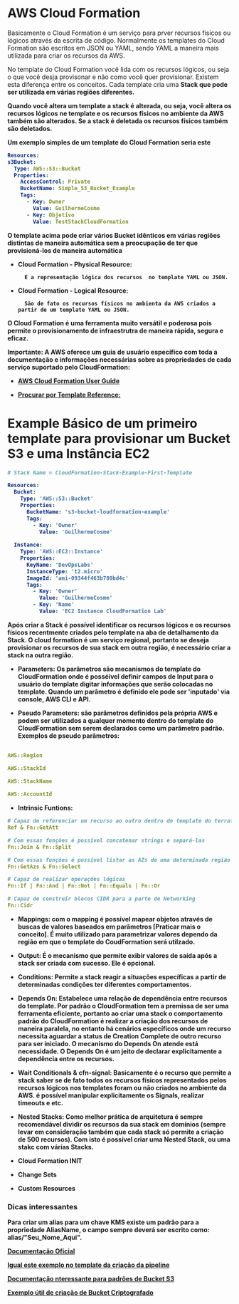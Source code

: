 # AWS Cloud Formation 

Basicamente o Cloud Formation é um serviço para prver recursos físicos ou lógicos através da escrita de código. Normalmente os templates do Cloud Formation são escritos em JSON ou YAML, sendo YAML a maneira mais utilizada para criar os recursos da AWS.

No template do Cloud Formation você lida com os recursos lógicos, ou seja o que você desja provisonar e não como você quer provisionar. Existem esta diferença entre os conceitos. Cada template cria uma <b>Stack<b> que pode ser utilizada em várias regiões diferentes.

Quando você altera um template a stack é alterada, ou seja, você altera os recursos lógicos ne template e os recursos físicos no ambiente da AWS também são alterados. Se a stack é deletada os recursos físicos também são deletados.

Um exemplo simples de um template do Cloud Formation seria este


``` yaml
Resources:
s3Bucket:
  Type: AWS::S3::Bucket
  Properties: 
    AccessControl: Private
    BucketName: Simple_S3_Bucket_Example
    Tags:
      - Key: Owner
        Value: GuilhermeCosme
      - Key: Objetivo
        Value: TestStackCloudFormation
```

O template acima pode criar vários Bucket idênticos em várias regiões distintas de maneira automática sem a preocupação de ter que provisioná-los de maneira automática 

- Cloud Formation - Physical Resource:

        É a representação lógica dos recursos  no template YAML ou JSON. 

- Cloud Formation - Logical Resource:

        São de fato os recursos físicos no ambienta da AWS criados a partir de um template YAML ou JSON.

O Cloud Formation é uma ferramenta muito versátil e poderosa pois permite o provisionamento de infraestrutra de maneira rápida, segura e eficaz.

<b>Importante:<b> A AWS oferece um guia de usuário específico com toda a documentação e informações necessárias sobre as propriedades de cada serviço suportado pelo CloudFormation:

- [AWS Cloud Formation User Guide](https://docs.aws.amazon.com/AWSCloudFormation/latest/UserGuide/Welcome.html)

- [Procurar por <b>Template Reference:<b>](https://docs.aws.amazon.com/AWSCloudFormation/latest/UserGuide/template-reference.html)


# Example Básico de um primeiro template para provisionar um Bucket S3 e uma Instância EC2

``` yaml
# Stack Name = CloudFormation-Stack-Example-First-Template

Resources:  
  Bucket: 
    Type: 'AWS::S3::Bucket'
    Properties:   
      BucketName: 's3-bucket-loudformation-example'
      Tags:
        - Key: 'Owner'
          Value: 'GuilhermeCosme'
  
  Instance:
    Type: 'AWS::EC2::Instance'
    Properties:
      KeyName: 'DevOpsLabs'
      InstanceType: 't2.micro'
      ImageId: 'ami-09344f463b780bd4c'
      Tags:
        - Key: 'Owner'
          Value: 'GuilhermeCosme'
        - Key: 'Name'
          Value: 'EC2 Instance CloudFormation Lab'
```

Após criar a Stack é possível identificar os recursos lógicos e os recursos físicos recentmente criados pelo template na aba de detalhamento da Stack. O cloud formation é um serviço regional, portanto se deseja provisionar os recursos de sua stack em outra região, é necessário criar a stack na outra região.

- Parameters: Os parâmetros são mecanismos do template do CloudFormation onde é posséivel definir campos de Input para o usuário do template digitar informações que serão colocadas no template. Quando um parâmetro é definido ele pode ser 'inputado' via console, AWS CLI e API.

- Pseudo Parameters: são parâmetros definidos pela própria AWS e podem ser utilizados a qualquer momento dentro do template do CloudFormation sem serem declarados como um parâmetro padrão. Exemplos de pseudo parâmetros:

```yaml 
    
AWS::Region

AWS::StackId
 
AWS::StackName

AWS::AccountId

```

- Intrinsic Funtions: 

```yaml
# Capaz de referenciar um recurso ao outro dentro do template do terraform
Ref & Fn::GetAtt

# Com essas funções é possível concatenar strings e separá-las
Fn::Join & Fn::Split

# Com essas funções é possível listar as AZs de uma determinada região e também selecionar uma item de uma determinada lista.
Fn::GetAzs & Fn::Select

# Capaz de realizar operações lógicas
Fn::If | Fn::And | Fn::Not | Fn::Equals | Fn::Or

# Capaz de construir blocos CIDR para a parte de Networking
Fn::Cidr


```

- Mappings: com o mapping é possível mapear objetos através de buscas de valores baseados em parâmetros [Praticar mais o conceito]. É muito utilizado para parametrizar valores dependo da região em que o template do CoudFormation será utilzado.

- Output: É o mecanismo que permite exibir valores de saída após a stack ser criada com sucesso. Ele é opcional.

- Conditions: Permite a stack reagir a situações específicas a partir de determinadas condições ter diferentes comportamentos.

- Depends On: Estabelece uma relação de dependência entre recursos do template. Por padrão o CloudFormation tem a premissa de ser uma ferramenta eficiente, portanto ao criar uma stack o comportamento padrão do CloudFormation é realizar a criação dos recursos de maneira paralela, no entanto há cenários específicos onde um recurso necessita aguardar a status de Creation Complete de outro recurso para ser iniciado. O mecanismo do Depends On atende está  necessidade. O Depends On é um jeito de declarar explicitamente a dependência entre os recursos.

- Wait Conditionals & cfn-signal: Basicamente é o recurso que permite a stack saber se de fato todos os recursos físicos representados pelos recursos lógicos nos templates foram ou não criados no ambiente da AWS. é possível manipular explicitamente os Signals, realizar timeouts e etc.

- Nested Stacks: Como melhor prática de arquitetura é sempre recomendável dividir os recursos da sua stack em domínios (sempre levar em consideração também que cada stack só permite a criação de 500 recursos). Com isto é possível criar uma Nested Stack, ou uma stakc com várias Stacks.

- Cloud Formation INIT
- Change Sets
- Custom Resources


### Dicas interessantes

Para criar um alias para um chave KMS existe um padrão para a propriedade <b>AliasName<b>, o campo sempre deverá ser escrito como: alias/"Seu_Nome_Aqui".

[Documentação Oficial](https://docs.aws.amazon.com/AWSCloudFormation/latest/UserGuide/aws-resource-kms-alias.html#cfn-kms-alias-targetkeyid)

[Igual este exemplo no template da criação da pipeline](./simple_codepipeline_s3_example.ymlsimple_codepipeline_s3_example.yml)

[Documentação nteressante para padrões de Bucket S3](https://docs.aws.amazon.com/AWSCloudFormation/latest/UserGuide/quickref-s3.html)

[Exemplo útil de criação de Bucket Criptografado](https://github.com/getcft/aws-encrypted-s3-cf-template/blob/master/encrypted-s3-cf-template.yml)
